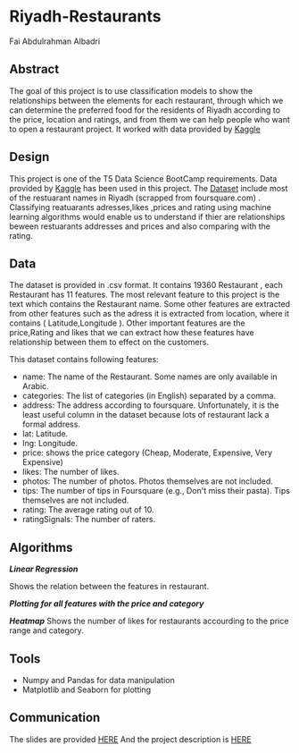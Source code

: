# Riyadh-Restaurants
Fai Abdulrahman Albadri

 ## Abstract
 
The goal of this project is to use classification models to show the relationships between the elements for each restaurant, through which we can determine the preferred food for the residents of Riyadh according to the price, location and ratings, and from them we can help people who want to open a restaurant project. It worked with data provided by [Kaggle](https://www.kaggle.com/)
 
 
 ## Design
 This project is one of the T5 Data Science BootCamp requirements. Data provided by [Kaggle](https://www.kaggle.com/) has been used in this project. The [Dataset](https://www.kaggle.com/fahd09/riyadh-restaurants-20k?select=riyadh_resturants_clean.csv) include most of the restuarant names in Riyadh (scrapped from foursquare.com) . Classifying reatuarants adresses,likes ,prices and rating using machine learning algorithms would enable us to understand if thier are relationships beween restuarants addresses and prices and also comparing with the rating.
 ## Data
 The dataset is provided in .csv format. It contains 19360 Restaurant , each Restaurant has 11 features. The most relevant feature to this project is the text which contains the Restaurant name. Some other features are extracted from other features such as the adress it is extracted from location, where it contains ( Latitude,Longitude ). Other important features are the price,Rating and likes that we can extract how these features have relationship between them to effect on the customers.
 
 This dataset contains following features:

- name: The name of the Restaurant. Some names are only available in Arabic.
- categories: The list of categories (in English) separated by a comma.
- address: The address according to foursquare. Unfortunately, it is the least useful column in the dataset because lots of restaurant lack a formal address.
- lat: Latitude.
- lng: Longitude.
- price: shows the price category (Cheap, Moderate, Expensive, Very Expensive)
- likes: The number of likes.
- photos: The number of photos. Photos themselves are not included.
- tips: The number of tips in Foursquare (e.g., Don't miss their pasta). Tips themselves are not included.
- rating: The average rating out of 10.
- ratingSignals: The number of raters.

 ## Algorithms
 
 ***Linear Regression***
 
Shows the relation between the features in restaurant.

***Plotting for all features with the price and category***

***Heatmap***
Shows the number of likes for restaurants accourding to the price range and category.

 ## Tools
 
 - Numpy and Pandas for data manipulation
- Matplotlib and Seaborn for plotting

 ## Communication
 The slides are provided [HERE](https://github.com/fai-Albadri/Saudi-Arabia-Restuarants/blob/3fedfbb0805721c10798e508acea10596a9ccb5a/Project%20Presentation.pptx)
And the project description is [HERE](https://github.com/fai-Albadri/Saudi-Arabia-Restuarants/blob/a677abeec10dd040df23d8c98b398f861b6b06a8/Project%20Description.docx)
